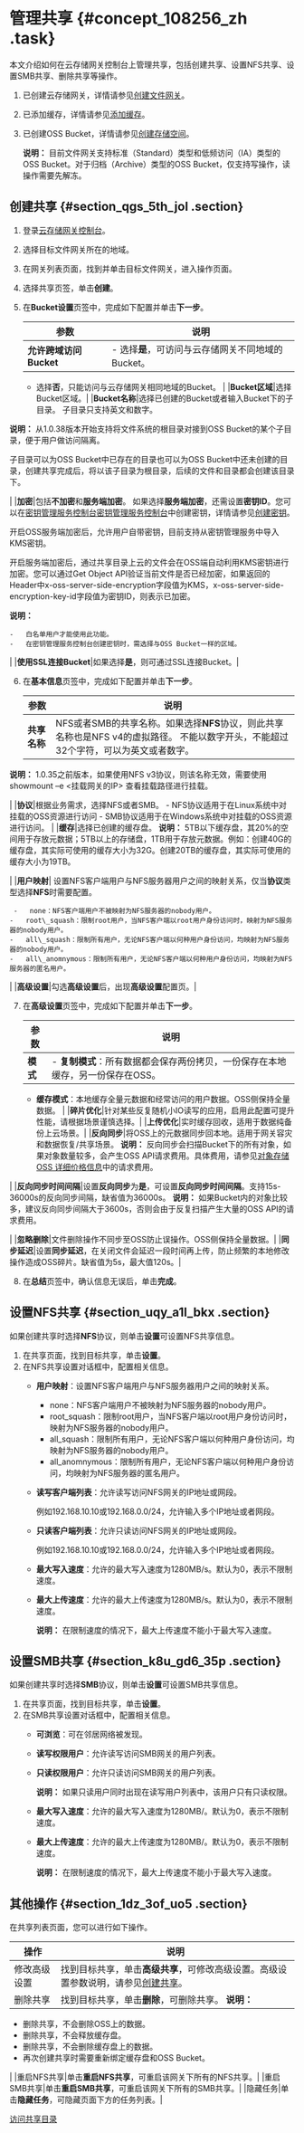 # 管理共享 {#concept_108256_zh .task}

本文介绍如何在云存储网关控制台上管理共享，包括创建共享、设置NFS共享、设置SMB共享、删除共享等操作。

1.  已创建云存储网关，详情请参见[创建文件网关](cn.zh-CN/云控制台用户指南/文件网关/管理文件网关.md#section_i9x_102_e8q)。
2.  已添加缓存，详情请参见[添加缓存](cn.zh-CN/云控制台用户指南/文件网关/管理缓存.md#section_eb7_jwy_n7b)。
3.  已创建OSS Bucket，详情请参见[创建存储空间](../../../../cn.zh-CN/快速入门/创建存储空间.md#)。

    **说明：** 目前文件网关支持标准（Standard）类型和低频访问（IA）类型的OSS Bucket。对于归档（Archive）类型的OSS Bucket，仅支持写操作，读操作需要先解冻。


## 创建共享 {#section_qgs_5th_jol .section}

1.  登录[云存储网关控制台](https://sgwnew.console.aliyun.com/)。
2.  选择目标文件网关所在的地域。
3.  在网关列表页面，找到并单击目标文件网关，进入操作页面。
4.  选择共享页签，单击**创建**。
5.  在**Bucket设置**页签中，完成如下配置并单击**下一步**。 

    |参数|说明|
    |--|--|
    |**允许跨域访问Bucket**|     -   选择**是**，可访问与云存储网关不同地域的Bucket。
    -   选择**否**，只能访问与云存储网关相同地域的Bucket。
 |
    |**Bucket区域**|选择Bucket区域。|
    |**Bucket名称**|选择已创建的Bucket或者输入Bucket下的子目录。 子目录只支持英文和数字。

 **说明：** 从1.0.38版本开始支持将文件系统的根目录对接到OSS Bucket的某个子目录，便于用户做访问隔离。

子目录可以为OSS Bucket中已存在的目录也可以为OSS Bucket中还未创建的目录，创建共享完成后，将以该子目录为根目录，后续的文件和目录都会创建该目录下。

 |
    |**加密**|包括**不加密**和**服务端加密**。 如果选择**服务端加密**，还需设置**密钥ID**。您可以在[密钥管理服务控制台](https://kms.console.aliyun.com/)[密钥管理服务控制台](partners-intl.console.aliyun.com/#/kms)中创建密钥，详情请参见[创建密钥](../../../../cn.zh-CN/快速入门/管理密钥.md#section_yhn_otu_mvs)。

 开启OSS服务端加密后，允许用户自带密钥，目前支持从密钥管理服务中导入KMS密钥。

 开启服务端加密后，通过共享目录上云的文件会在OSS端自动利用KMS密钥进行加密。您可以通过Get Object API验证当前文件是否已经加密，如果返回的Header中x-oss-server-side-encryption字段值为KMS，x-oss-server-side-encryption-key-id字段值为密钥ID，则表示已加密。

 **说明：** 

    -   白名单用户才能使用此功能。
    -   在密钥管理服务控制台创建密钥时，需选择与OSS Bucket一样的区域。
 |
    |**使用SSL连接Bucket**|如果选择**是**，则可通过SSL连接Bucket。|

6.  在**基本信息**页签中，完成如下配置并单击**下一步**。 

    |参数|说明|
    |--|--|
    |**共享名称**|NFS或者SMB的共享名称。如果选择**NFS**协议，则此共享名称也是NFS v4的虚拟路径。 不能以数字开头，不能超过32个字符，可以为英文或者数字。

 **说明：** 1.0.35之前版本，如果使用NFS v3协议，则该名称无效，需要使用showmount –e <挂载网关的IP\> 查看挂载路径进行挂载。

 |
    |**协议**|根据业务需求，选择NFS或者SMB。     -   NFS协议适用于在Linux系统中对挂载的OSS资源进行访问
    -   SMB协议适用于在Windows系统中对挂载的OSS资源进行访问。
 |
    |**缓存**|选择已创建的缓存盘。 **说明：** 5TB以下缓存盘，其20%的空间用于存放元数据；5TB以上的存储盘，1TB用于存放元数据。例如：创建40G的缓存盘，其实际可使用的缓存大小为32G。创建20TB的缓存盘，其实际可使用的缓存大小为19TB。

 |
    |**用户映射**| 设置NFS客户端用户与NFS服务器用户之间的映射关系，仅当**协议**类型选择**NFS**时需要配置。

     -   none：NFS客户端用户不被映射为NFS服务器的nobody用户。
    -   root\_squash：限制root用户，当NFS客户端以root用户身份访问时，映射为NFS服务器的nobody用户。
    -   all\_squash：限制所有用户，无论NFS客户端以何种用户身份访问，均映射为NFS服务器的nobody用户。
    -   all\_anomnymous：限制所有用户，无论NFS客户端以何种用户身份访问，均映射为NFS服务器的匿名用户。
 |
    |**高级设置**|勾选**高级设置**后，出现**高级设置**配置页。|

7.  在**高级设置**页签中，完成如下配置并单击**下一步**。 

    |参数|说明|
    |--|--|
    |**模式**|     -   **复制模式**：所有数据都会保存两份拷贝，一份保存在本地缓存，另一份保存在OSS。
    -   **缓存模式**：本地缓存全量元数据和经常访问的用户数据。OSS侧保持全量数据。
 |
    |**碎片优化**|针对某些反复随机小IO读写的应用，启用此配置可提升性能，请根据场景谨慎选择。|
    |**上传优化**|实时缓存回收，适用于数据纯备份上云场景。|
    |**反向同步**|将OSS上的元数据同步回本地。适用于网关容灾和数据恢复/共享场景。 **说明：** 反向同步会扫描Bucket下的所有对象，如果对象数量较多，会产生OSS API请求费用。具体费用，请参见[对象存储 OSS 详细价格信息](https://www.aliyun.com/price/product?spm=a2c4g.11186623.2.26.18277b55Ki5BVd#/oss/detail)中的请求费用。

 |
    |**反向同步时间间隔**|设置**反向同步**为**是**，可设置**反向同步时间间隔**。支持15s-36000s的反向同步间隔，缺省值为36000s。 **说明：** 如果Bucket内的对象比较多，建议反向同步间隔大于3600s，否则会由于反复扫描产生大量的OSS API的请求费用。

 |
    |**忽略删除**|文件删除操作不同步至OSS防止误操作。OSS侧保持全量数据。|
    |**同步延迟**|设置**同步延迟**，在关闭文件会延迟一段时间再上传，防止频繁的本地修改操作造成OSS碎片。缺省值为5s，最大值120s。|

8.  在**总结**页签中，确认信息无误后，单击**完成**。

## 设置NFS共享 {#section_uqy_a1l_bkx .section}

如果创建共享时选择**NFS**协议，则单击**设置**可设置NFS共享信息。

1.  在共享页面，找到目标共享，单击**设置**。
2.  在NFS共享设置对话框中，配置相关信息。 
    -   **用户映射**：设置NFS客户端用户与NFS服务器用户之间的映射关系。
        -   none：NFS客户端用户不被映射为NFS服务器的nobody用户。
        -   root\_squash：限制root用户，当NFS客户端以root用户身份访问时，映射为NFS服务器的nobody用户。
        -   all\_squash：限制所有用户，无论NFS客户端以何种用户身份访问，均映射为NFS服务器的nobody用户。
        -   all\_anomnymous：限制所有用户，无论NFS客户端以何种用户身份访问，均映射为NFS服务器的匿名用户。
    -   **读写客户端列表**：允许读写访问NFS网关的IP地址或网段。

        例如192.168.10.10或192.168.0.0/24，允许输入多个IP地址或者网段。

    -   **只读客户端列表**：允许只读访问NFS网关的IP地址或网段。

        例如192.168.10.10或192.168.0.0/24，允许输入多个IP地址或者网段。

    -   **最大写入速度**：允许的最大写入速度为1280MB/s。默认为0，表示不限制速度。
    -   **最大上传速度**：允许的最大上传速度为1280MB/s。默认为0，表示不限制速度。

        **说明：** 在限制速度的情况下，最大上传速度不能小于最大写入速度。


## 设置SMB共享 {#section_k8u_gd6_35p .section}

如果创建共享时选择**SMB**协议，则单击**设置**可设置SMB共享信息。

1.  在共享页面，找到目标共享，单击**设置**。
2.  在SMB共享设置对话框中，配置相关信息。 
    -   **可浏览**：可在邻居网络被发现。
    -   **读写权限用户**：允许读写访问SMB网关的用户列表。
    -   **只读权限用户**：允许只读访问SMB网关的用户列表。

        **说明：** 如果只读用户同时出现在读写用户列表中，该用户只有只读权限。

    -   **最大写入速度**：允许的最大写入速度为1280MB/。默认为0，表示不限制速度。
    -   **最大上传速度**：允许的最大上传速度为1280MB/。默认为0，表示不限制速度。

        **说明：** 在限制速度的情况下，最大上传速度不能小于最大写入速度。


## 其他操作 {#section_1dz_3of_uo5 .section}

在共享列表页面，您可以进行如下操作。

|操作|说明|
|--|--|
|修改高级设置|找到目标共享，单击**高级共享**，可修改高级设置。高级设置参数说明，请参见[创建共享](#section_qgs_5th_jol)。|
|删除共享|找到目标共享，单击**删除**，可删除共享。 **说明：** 

-   删除共享，不会删除OSS上的数据。
-   删除共享，不会释放缓存盘。
-   删除共享，不会删除缓存盘上的数据。
-   再次创建共享时需要重新绑定缓存盘和OSS Bucket。

 |
|重启NFS共享|单击**重启NFS共享**，可重启该网关下所有的NFS共享。|
|重启SMB共享|单击**重启SMB共享**，可重启该网关下所有的SMB共享。|
|隐藏任务|单击**隐藏任务**，可隐藏页面下方的任务列表。|

[访问共享目录](cn.zh-CN/云控制台用户指南/文件网关/访问共享目录/访问NFS共享目录.md#)

